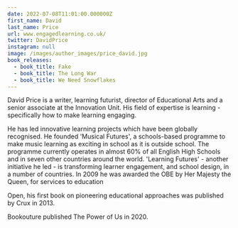 ```yaml
---
date: 2022-07-08T11:01:00.000000Z
first_name: David
last_name: Price
url: www.engagedlearning.co.uk/
twitter: DavidPrice
instagram: null
image: /images/author_images/price_david.jpg
book_releases:
  - book_title: Fake
  - book_title: The Long War
  - book_title: We Need Snowflakes
---
```

David Price is a writer, learning futurist, director of Educational Arts and a senior associate at the Innovation Unit. His field of expertise is learning - specifically how to make learning engaging.

He has led innovative learning projects which have been globally recognised. He founded 'Musical Futures', a schools-based programme to make music learning as exciting in school as it is outside school. The programme currently operates in almost 60% of all English High Schools and in seven other countries around the world. 'Learning Futures' - another initiative he led - is transforming learner engagement, and school design, in a number of countries. In 2009 he was awarded the OBE by Her Majesty the Queen, for services to education

Open, his first book on pioneering educational approaches was published by Crux in 2013. 

Bookouture published The Power of Us in 2020.